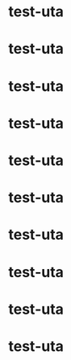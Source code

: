# test-uta
# test-uta
# test-uta
# test-uta
# test-uta
# test-uta
# test-uta
# test-uta
# test-uta
# test-uta

